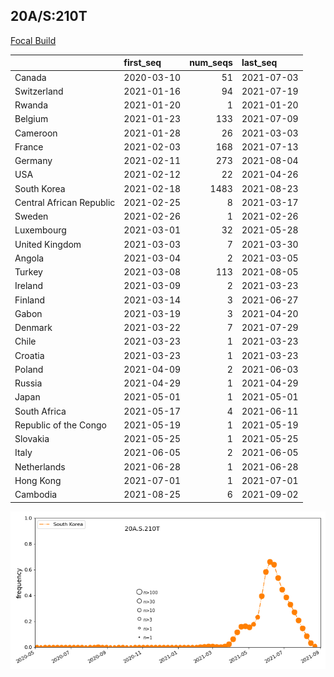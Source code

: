 

## 20A/S:210T
[Focal Build]()

|                          | first_seq   |   num_seqs | last_seq   |
|:-------------------------|:------------|-----------:|:-----------|
| Canada                   | 2020-03-10  |         51 | 2021-07-03 |
| Switzerland              | 2021-01-16  |         94 | 2021-07-19 |
| Rwanda                   | 2021-01-20  |          1 | 2021-01-20 |
| Belgium                  | 2021-01-23  |        133 | 2021-07-09 |
| Cameroon                 | 2021-01-28  |         26 | 2021-03-03 |
| France                   | 2021-02-03  |        168 | 2021-07-13 |
| Germany                  | 2021-02-11  |        273 | 2021-08-04 |
| USA                      | 2021-02-12  |         22 | 2021-04-26 |
| South Korea              | 2021-02-18  |       1483 | 2021-08-23 |
| Central African Republic | 2021-02-25  |          8 | 2021-03-17 |
| Sweden                   | 2021-02-26  |          1 | 2021-02-26 |
| Luxembourg               | 2021-03-01  |         32 | 2021-05-28 |
| United Kingdom           | 2021-03-03  |          7 | 2021-03-30 |
| Angola                   | 2021-03-04  |          2 | 2021-03-05 |
| Turkey                   | 2021-03-08  |        113 | 2021-08-05 |
| Ireland                  | 2021-03-09  |          2 | 2021-03-23 |
| Finland                  | 2021-03-14  |          3 | 2021-06-27 |
| Gabon                    | 2021-03-19  |          3 | 2021-04-20 |
| Denmark                  | 2021-03-22  |          7 | 2021-07-29 |
| Chile                    | 2021-03-23  |          1 | 2021-03-23 |
| Croatia                  | 2021-03-23  |          1 | 2021-03-23 |
| Poland                   | 2021-04-09  |          2 | 2021-06-03 |
| Russia                   | 2021-04-29  |          1 | 2021-04-29 |
| Japan                    | 2021-05-01  |          1 | 2021-05-01 |
| South Africa             | 2021-05-17  |          4 | 2021-06-11 |
| Republic of the Congo    | 2021-05-19  |          1 | 2021-05-19 |
| Slovakia                 | 2021-05-25  |          1 | 2021-05-25 |
| Italy                    | 2021-06-05  |          2 | 2021-06-05 |
| Netherlands              | 2021-06-28  |          1 | 2021-06-28 |
| Hong Kong                | 2021-07-01  |          1 | 2021-07-01 |
| Cambodia                 | 2021-08-25  |          6 | 2021-09-02 |

![Overall trends 20A.S.210T](/overall_trends_figures/overall_trends_20A.S.210T.png)
